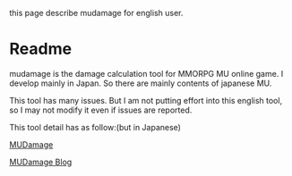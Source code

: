 this page describe mudamage for english user.

# Readme #
mudamage is the damage calculation tool for MMORPG MU online game.
I develop mainly in Japan. So there are mainly contents of japanese MU.

This tool has many issues. But I am not putting effort into this english tool, so I may not modify it even if issues are reported.

This tool detail has as follow:(but in Japanese)

[MUDamage](http://mudamage.web.fc2.com/)

[MUDamage Blog](http://mudamage.blog58.fc2.com/)